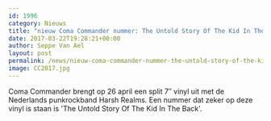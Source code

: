 ```yaml
---
id: 1996
category: Nieuws
title: "nieuw Coma Commander nummer: The Untold Story Of The Kid In The Back"
date: 2017-03-22T19:28:21+00:00
author: Seppe Van Ael
layout: post
permalink: /news/nieuw-coma-commander-nummer-the-untold-story-of-the-kid-in-the-back/
image: CC2017.jpg
---
```

Coma Commander brengt op 26 april een split 7&#8243; vinyl uit met de Nederlands punkrockband Harsh Realms. Een nummer dat zeker op deze vinyl is staan is 'The Untold Story Of The Kid In The Back'.


